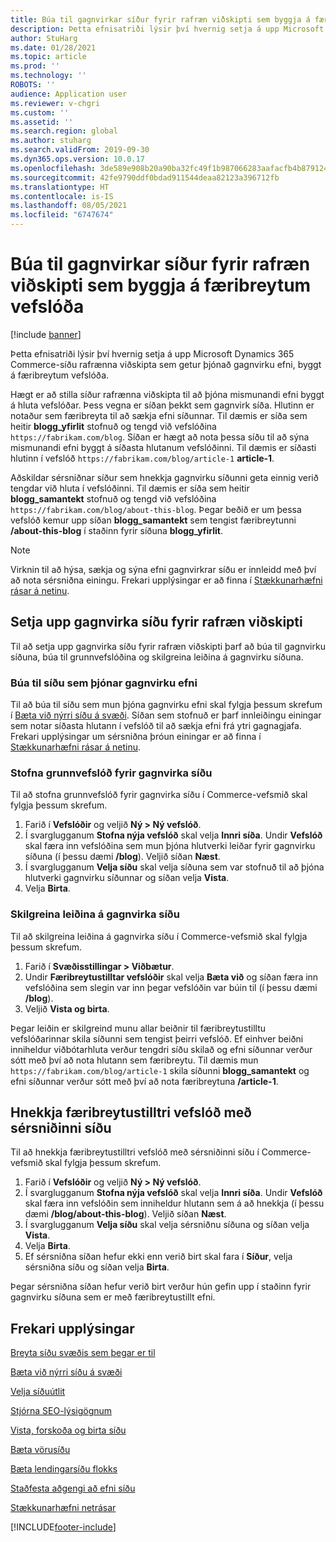 ```yaml
---
title: Búa til gagnvirkar síður fyrir rafræn viðskipti sem byggja á færibreytum vefslóða
description: Þetta efnisatriði lýsir því hvernig setja á upp Microsoft Dynamics 365 Commerce-síðu rafrænna viðskipta sem getur þjónað gagnvirku efni, byggt á færibreytum vefslóða.
author: StuHarg
ms.date: 01/28/2021
ms.topic: article
ms.prod: ''
ms.technology: ''
ROBOTS: ''
audience: Application user
ms.reviewer: v-chgri
ms.custom: ''
ms.assetid: ''
ms.search.region: global
ms.author: stuharg
ms.search.validFrom: 2019-09-30
ms.dyn365.ops.version: 10.0.17
ms.openlocfilehash: 3de589e908b20a90ba32fc49f1b987066283aafacfb4b879124b4f0677b34301
ms.sourcegitcommit: 42fe9790ddf0bdad911544deaa82123a396712fb
ms.translationtype: HT
ms.contentlocale: is-IS
ms.lasthandoff: 08/05/2021
ms.locfileid: "6747674"
---
```

# <a name="create-dynamic-e-commerce-pages-based-on-url-parameters"></a>Búa til gagnvirkar síður fyrir rafræn viðskipti sem byggja á færibreytum vefslóða

[!include [banner](includes/banner.md)]

Þetta efnisatriði lýsir því hvernig setja á upp Microsoft Dynamics 365 Commerce-síðu rafrænna viðskipta sem getur þjónað gagnvirku efni, byggt á færibreytum vefslóða.

Hægt er að stilla síður rafrænna viðskipta til að þjóna mismunandi efni byggt á hluta vefslóðar. Þess vegna er síðan þekkt sem gagnvirk síða. Hlutinn er notaður sem færibreyta til að sækja efni síðunnar. Til dæmis er síða sem heitir **blogg\_yfirlit** stofnuð og tengd við vefslóðina `https://fabrikam.com/blog`. Síðan er hægt að nota þessa síðu til að sýna mismunandi efni byggt á síðasta hlutanum vefslóðinni. Til dæmis er síðasti hlutinn í vefslóð `https://fabrikam.com/blog/article-1` **article-1**.

Aðskildar sérsniðnar síður sem hnekkja gagnvirku síðunni geta einnig verið tengdar við hluta í vefslóðinni. Til dæmis er síða sem heitir **blogg\_samantekt** stofnuð og tengd við vefslóðina `https://fabrikam.com/blog/about-this-blog`. Þegar beðið er um þessa vefslóð kemur upp síðan **blogg\_samantekt** sem tengist færibreytunni **/about-this-blog** í staðinn fyrir síðuna **blogg\_yfirlit**.

> [!NOTE]
> Virknin til að hýsa, sækja og sýna efni gagnvirkrar síðu er innleidd með því að nota sérsniðna einingu. Frekari upplýsingar er að finna í [Stækkunarhæfni rásar á netinu](e-commerce-extensibility/overview.md).

## <a name="set-up-a-dynamic-e-commerce-page"></a>Setja upp gagnvirka síðu fyrir rafræn viðskipti

Til að setja upp gagnvirka síðu fyrir rafræn viðskipti þarf að búa til gagnvirku síðuna, búa til grunnvefslóðina og skilgreina leiðina á gagnvirku síðuna.

### <a name="create-the-page-that-will-serve-dynamic-content"></a>Búa til síðu sem þjónar gagnvirku efni

Til að búa til síðu sem mun þjóna gagnvirku efni skal fylgja þessum skrefum í [Bæta við nýrri síðu á svæði](add-new-page.md). Síðan sem stofnuð er þarf innleiðingu einingar sem notar síðasta hlutann í vefslóð til að sækja efni frá ytri gagnagjafa. Frekari upplýsingar um sérsniðna þróun einingar er að finna í [Stækkunarhæfni rásar á netinu](e-commerce-extensibility/overview.md).

### <a name="create-the-base-url-for-the-dynamic-page"></a>Stofna grunnvefslóð fyrir gagnvirka síðu

Til að stofna grunnvefslóð fyrir gagnvirka síðu í Commerce-vefsmið skal fylgja þessum skrefum.

1. Farið í **Vefslóðir** og veljið **Ný \> Ný vefslóð**.
1. Í svarglugganum **Stofna nýja vefslóð** skal velja **Innri síða**. Undir **Vefslóð** skal færa inn vefslóðina sem mun þjóna hlutverki leiðar fyrir gagnvirku síðuna (í þessu dæmi **/blog**). Veljið síðan **Næst**.
1. Í svarglugganum **Velja síðu** skal velja síðuna sem var stofnuð til að þjóna hlutverki gagnvirku síðunnar og síðan velja **Vista**.
1. Velja **Birta**.

### <a name="configure-the-route-to-the-dynamic-page"></a>Skilgreina leiðina á gagnvirka síðu

Til að skilgreina leiðina á gagnvirka síðu í Commerce-vefsmið skal fylgja þessum skrefum.

1. Farið í **Svæðisstillingar \> Viðbætur**.
1. Undir **Færibreytustilltar vefslóðir** skal velja **Bæta við** og síðan færa inn vefslóðina sem slegin var inn þegar vefslóðin var búin til (í þessu dæmi **/blog**).
1. Veljið **Vista og birta**.

Þegar leiðin er skilgreind munu allar beiðnir til færibreytustilltu vefslóðarinnar skila síðunni sem tengist þeirri vefslóð. Ef einhver beiðni inniheldur viðbótarhluta verður tengdri síðu skilað og efni síðunnar verður sótt með því að nota hlutann sem færibreytu. Til dæmis mun `https://fabrikam.com/blog/article-1` skila síðunni **blogg\_samantekt** og efni síðunnar verður sótt með því að nota færibreytuna **/article-1**.

## <a name="override-a-parameterized-url-with-a-custom-page"></a>Hnekkja færibreytustilltri vefslóð með sérsniðinni síðu

Til að hnekkja færibreytustilltri vefslóð með sérsniðinni síðu í Commerce-vefsmið skal fylgja þessum skrefum.

1. Farið í **Vefslóðir** og veljið **Ný \> Ný vefslóð**.
1. Í svarglugganum **Stofna nýja vefslóð** skal velja **Innri síða**. Undir **Vefslóð** skal færa inn vefslóðin sem inniheldur hlutann sem á að hnekkja (í þessu dæmi **/blog/about-this-blog**). Veljið síðan **Næst**.
1. Í svarglugganum **Velja síðu** skal velja sérsniðnu síðuna og síðan velja **Vista**.
1. Velja **Birta**.
1. Ef sérsniðna síðan hefur ekki enn verið birt skal fara í **Síður**, velja sérsniðna síðu og síðan velja **Birta**.

Þegar sérsniðna síðan hefur verið birt verður hún gefin upp í staðinn fyrir gagnvirku síðuna sem er með færibreytustillt efni.

## <a name="additional-resources"></a>Frekari upplýsingar

[Breyta síðu svæðis sem þegar er til](modify-existing-page.md)

[Bæta við nýrri síðu á svæði](add-new-page.md)

[Velja síðuútlit](select-page-layouts.md)

[Stjórna SEO-lýsigögnum](manage-seo-metadata.md)

[Vista, forskoða og birta síðu](save-preview-publish-page.md)

[Bæta vörusíðu](enrich-product-page.md)

[Bæta lendingarsíðu flokks](enrich-category-page.md)

[Staðfesta aðgengi að efni síðu](verify-accessibility.md)

[Stækkunarhæfni netrásar](e-commerce-extensibility/overview.md)


[!INCLUDE[footer-include](../includes/footer-banner.md)]
